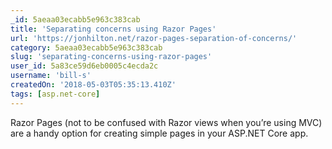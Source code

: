 ```yaml
---
_id: 5aeaa03ecabb5e963c383cab
title: 'Separating concerns using Razor Pages'
url: 'https://jonhilton.net/razor-pages-separation-of-concerns/'
category: 5aeaa03ecabb5e963c383cab
slug: 'separating-concerns-using-razor-pages'
user_id: 5a83ce59d6eb0005c4ecda2c
username: 'bill-s'
createdOn: '2018-05-03T05:35:13.410Z'
tags: [asp.net-core]
---
```


Razor Pages (not to be confused with Razor views when you’re using MVC) are a handy option for creating simple pages in your ASP.NET Core app.
